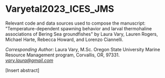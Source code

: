 # Varyetal2023_ICES_JMS
Relevant code and data sources used to compose the manuscript:
"Temperature-dependent spawning behavior and larval thermohaline associations of Bering Sea groundfishes" by Laura Vary, Lauren Rogers, Michael Harte, Rebecca Howard, and Lorenzo Ciannelli. 

*Corresponding Author:* Laura Vary, M.Sc. Oregon State University Marine Resource Management program, Corvallis, OR, 97331. 
*vary.laura@gmail.com*

[Insert abstract] 

